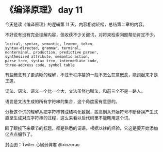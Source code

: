 # 《编译原理》 day 11

今天是读《编译原理》的逻辑第 11 天，内容相对轻松，总结第二章的内容。

不好说有没有完全理解内容，但收获不少关键词，对将来检索问题帮助肯定不少。

```
lexical, syntax, semantic, lexeme, token, 
syntax-directed, grammar, terminal, 
nonterminal, production, predictive parser, 
synthesized attribute, semantic action, 
parse tree, syntax tree, intermediate code, 
three-address code, symbol table 
```

有些概念有了更清晰的理解，不过干程序猿的一般不怎么在意概念，能跑起来才是王道。

词法、语法、语义一个比一个大，文法虽然也叫法，和前三个不是一路人。

语言是文法生成的所有字符串的集合，这个角度蛮有意思的。

分析这个词的理解从把字符串转成结构化数据，拔高到从开始符号不断替换产生式直至生成对应字符串的过程，这么来看以后代码里不能瞎用这个词。

瞄了眼接下来章节的标题，都是熟悉的词语，根据以往的经验，它这是要开始添加亿点点细节了。

封面图：Twiter 心臓弱眞君 @xinzoruo